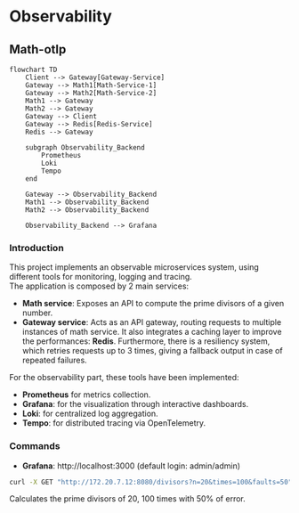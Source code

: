 # Observability
## Math-otlp

```mermaid
flowchart TD
    Client --> Gateway[Gateway-Service]
    Gateway --> Math1[Math-Service-1]
    Gateway --> Math2[Math-Service-2]
    Math1 --> Gateway
    Math2 --> Gateway
    Gateway --> Client
    Gateway --> Redis[Redis-Service]
    Redis --> Gateway

    subgraph Observability_Backend
        Prometheus
        Loki
        Tempo
    end

    Gateway --> Observability_Backend
    Math1 --> Observability_Backend
    Math2 --> Observability_Backend

    Observability_Backend --> Grafana
```

### Introduction

This project implements an observable microservices system, using different tools for monitoring, logging and tracing.\
The application is composed by 2 main services:
- **Math service**: Exposes an API to compute the prime divisors of a given number.
- **Gateway service**: Acts as an API gateway, routing requests to multiple instances of math service. It also integrates a caching layer to improve the performances: **Redis**. Furthermore, there is a resiliency system, which retries requests up to 3 times, giving a fallback output in case of repeated failures.

For the observability part, these tools have been implemented:
- **Prometheus** for metrics collection.
- **Grafana**: for the visualization through interactive dashboards.
- **Loki**: for centralized log aggregation.
- **Tempo**: for distributed tracing via OpenTelemetry.

### Commands

- **Grafana**: http://localhost:3000 (default login: admin/admin)

```bash
curl -X GET "http://172.20.7.12:8080/divisors?n=20&times=100&faults=50"
```

Calculates the prime divisors of 20, 100 times with 50% of error.